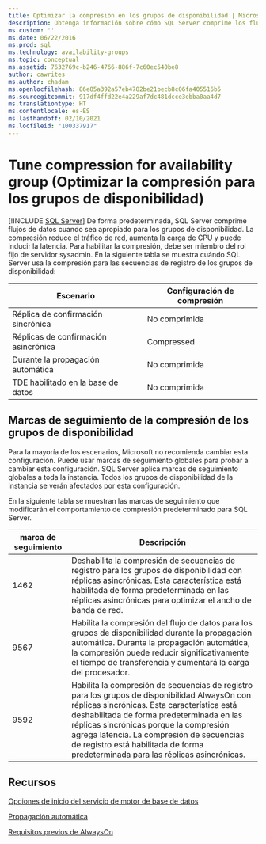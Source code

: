 ```yaml
---
title: Optimizar la compresión en los grupos de disponibilidad | Microsoft Docs
description: Obtenga información sobre cómo SQL Server comprime los flujos de datos para los grupos de disponibilidad, lo que reduce el tráfico, aumenta la carga de la CPU y puede inducir latencia.
ms.custom: ''
ms.date: 06/22/2016
ms.prod: sql
ms.technology: availability-groups
ms.topic: conceptual
ms.assetid: 7632769c-b246-4766-886f-7c60ec540be8
author: cawrites
ms.author: chadam
ms.openlocfilehash: 86e85a392a57eb4782be21becb8c06fa405516b5
ms.sourcegitcommit: 917df4ffd22e4a229af7dc481dcce3ebba0aa4d7
ms.translationtype: HT
ms.contentlocale: es-ES
ms.lasthandoff: 02/10/2021
ms.locfileid: "100337917"
---
```

# <a name="tune-compression-for-availability-group"></a>Tune compression for availability group (Optimizar la compresión para los grupos de disponibilidad)
[!INCLUDE [SQL Server](../../../includes/applies-to-version/sqlserver.md)]
De forma predeterminada, SQL Server comprime flujos de datos cuando sea apropiado para los grupos de disponibilidad. La compresión reduce el tráfico de red, aumenta la carga de CPU y puede inducir la latencia. Para habilitar la compresión, debe ser miembro del rol fijo de servidor sysadmin. En la siguiente tabla se muestra cuándo SQL Server usa la compresión para las secuencias de registro de los grupos de disponibilidad:

| Escenario | Configuración de compresión
| ---- | ----
| Réplica de confirmación sincrónica | No comprimida
| Réplicas de confirmación asincrónica | Compressed
| Durante la propagación automática | No comprimida
| TDE habilitado en la base de datos  | No comprimida

## <a name="trace-flags-for-availability-group-compression"></a>Marcas de seguimiento de la compresión de los grupos de disponibilidad 

Para la mayoría de los escenarios, Microsoft no recomienda cambiar esta configuración. Puede usar marcas de seguimiento globales para probar a cambiar esta configuración. SQL Server aplica marcas de seguimiento globales a toda la instancia. Todos los grupos de disponibilidad de la instancia se verán afectados por esta configuración.  

En la siguiente tabla se muestran las marcas de seguimiento que modificarán el comportamiento de compresión predeterminado para SQL Server. 

marca de seguimiento | Descripción
------------- | -------------
1462          | Deshabilita la compresión de secuencias de registro para los grupos de disponibilidad con réplicas asincrónicas. Esta característica está habilitada de forma predeterminada en las réplicas asincrónicas para optimizar el ancho de banda de red.
9567          | Habilita la compresión del flujo de datos para los grupos de disponibilidad durante la propagación automática. Durante la propagación automática, la compresión puede reducir significativamente el tiempo de transferencia y aumentará la carga del procesador.
9592          | Habilita la compresión de secuencias de registro para los grupos de disponibilidad AlwaysOn con réplicas sincrónicas. Esta característica está deshabilitada de forma predeterminada en las réplicas sincrónicas porque la compresión agrega latencia. La compresión de secuencias de registro está habilitada de forma predeterminada para las réplicas asincrónicas.


## <a name="resources"></a>Recursos


[Opciones de inicio del servicio de motor de base de datos](../../../database-engine/configure-windows/database-engine-service-startup-options.md)

[Propagación automática](./automatically-initialize-always-on-availability-group.md)

[Requisitos previos de AlwaysOn](prereqs-restrictions-recommendations-always-on-availability.md)
